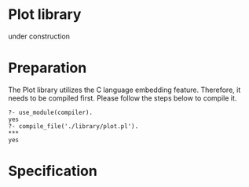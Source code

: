 # Plot library
under construction

# Preparation
The Plot library utilizes the C language embedding feature. Therefore, it needs to be compiled first. Please follow the steps below to compile it.

```
?- use_module(compiler).
yes
?- compile_file('./library/plot.pl').
***
yes
```

# Specification
